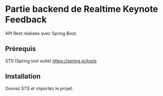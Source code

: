 # Partie backend de Realtime Keynote Feedback
API Rest réalisée avec Spring Boot.
## Prérequis
STS (Spring tool suite) https://spring.io/tools
## Installation
Ouvrez STS et importez le projet.
